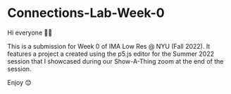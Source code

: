 # Connections-Lab-Week-0

Hi everyone 👋🏼

This is a submission for Week 0 of IMA Low Res @ NYU (Fall 2022). It features a project a created using the p5.js editor for the Summer 2022 session that I showcased during our Show-A-Thing zoom at the end of the session.

Enjoy 😊
